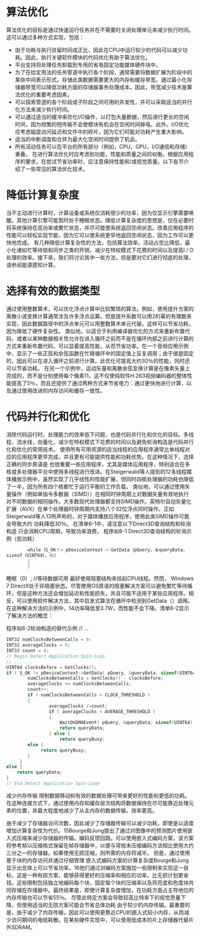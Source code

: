 # 算法优化

算法优化的目标是通过快速运行任务并在不需要时关闭处理单元来减少执行时间。这可以通过多种方式实现，包括：
* 由于功耗与执行驻留时间成正比，因此在CPU中运行较少的代码可以减少功耗。因此，执行关键软件模块的代码优化有助于算法优化。
* 平台支持将处理任务卸载到专用的省电固定功能媒体硬件块中。
* 为了在给定用法的任务管道中执行各个阶段，通常需要将数据扩展为阶段中的某些中间表示形式。存储此类数据需要更大的内存和缓存带宽。通过最小化存储器带宽可以降低功耗方面的存储器事务处理成本。因此，带宽减少技术是算法优化的重要考虑因素。
* 可以探索管道的各个阶段或子阶段之间可用的并发性，并可以采取适当的并行化方法来减少执行时间。
* 可以通过适当的缓冲来优化I/O操作，以打包大量数据，然后进行更长的空闲时间，因为频繁的短传输不会使模块有机会在空闲时间掉电。此外，I/O优化应考虑磁盘访问延迟和文件中的碎片，因为它们可能对功耗产生重大影响。
* 适当的中断调度和合并为最大化空闲时间提供了机会。
* 所有活动任务可以在平台的所有部分（例如，CPU，GPU，I/O通信和存储）重叠。
在进行算法优化时应考虑到功能，性能和质量之间的权衡。根据应用程序的要求，在尝试节省功率时，应注意保持性能和/或视觉质量。以下各节介绍了一些常见的算法优化技术。

# 降低计算复杂度
当不主动进行计算时，计算设备或系统仅消耗很少的功率，因为​​仅显示引擎需要唤醒。其他计算引擎可能暂时处于睡眠状态。降低计算复杂度的思想是，仅在必要时将系统保持在高功率或繁忙状态，并尽可能使系统返回空闲状态。改善应用程序的性能可以轻松实现节能，因为它可以使系统更早地返回空闲状态，因为工作可以更快地完成。
有几种降低计算复杂性的方法，包括算法效率，活动占空比降低，最小化诸如忙等待锁和同步之类的开销，减少在特权模式下花费的时间以及提高I / O处理的效率。接下来，我们将讨论其中一些方法，但是要对它们进行彻底的处理，请参阅能源感知计算。

# 选择有效的数据类型
通过使用整数算术，可以优化浮点计算中比较繁琐的算法。例如，使用提升方案的离散小波变换计算通常涉及许多浮点运算。但是提升系数可以用2的幂的有理数来实现，因此数据路径中的浮点单元可以用整数算术单元代替。这样可以节省功耗，因为降低了硬件复杂性。
类似地，以适合于利用编译器优化的方式来重新布置代码，或者以某种数据相关性允许在进入循环之前而不是在循环内部之前进行计算的方式来重新布置代码，可以显着提高性能，从而节省功率。在一个音频应用示例中，显示了一些正弦和余弦函数在忙碌循环中的固定值上反复调用；由于值是固定的，因此可以在进入循环之前进行计算。此优化可提高大约30％的性能，同时还可以节省功耗。
在另一个示例中，运动矢量和离散余弦变换计算是在像素矢量上完成的，而不是分别使用每个像素11，这不仅使纯软件H.263视频编码器的整体性能提高了5％，而且还提供了通过两种方式来节省电力：通过更快地进行计算，以及通过使用改进的内存访问和缓存一致性。

# 代码并行化和优化
消除代码运行时，处理能力的效率低下问题，也是代码并行化和优化的目标。多线程，流水线，向量化，减少在特权模式下花费的时间以及避免轮询构造是代码并行化和优化的常用技术。
使用所有可用资源的适当线程的应用程序通常比单线程对应的应用程序更早完成，并且更有可能提供性能和功耗优势。在这种情况下，选择正确的同步原语是
也很重要一些应用程序，尤其是媒体应用程序，特别适合在多核或多处理器平台中使用多线程进行改进。在Steigerwald等人提到的12多线程媒体播放示例中，虽然实现了几乎线性的性能扩展，但同时四核处理器的功耗也降低了一半，因为所有四个核都忙于运行平衡的工作负载。
类似地，可以通过使用矢量操作（例如单指令多数据（SIMD））在相同时钟周期上对数据矢量有效地执行对不同数据的相同操作。大多数现代处理器都支持SIMD操作。英特尔自动矢量化扩展（AVX）在单个处理器时钟周期内支持八个32位浮点同时操作。正如Steigerwald等人13所声称的，对于媒体播放应用程序，使用此类SIMD操作可能会导致大约
功耗降低30％。
在清单6-1中，请注意以下Direct3D查询结构和轮询构造
只会消耗CPU周期，导致功率浪费。
程序如6-1 Direct3D查询结构的轮询示例（低功耗）
```cpp
        while（S_OK！= pDeviceContext-> GetData（pQuery，＆queryData，
sizeof（UINT64），0））
		{
		}
```
睡眠（0）; //等待数据可用
最好使用阻塞结构来挂起CPU线程。然而，
Windows 7 DirectX处于非阻塞状态。尽管使用OS原语的阻塞解决方案可以避免繁忙等待循环，但是这种方法还会增加延迟和性能损失，并且可能不适用于某些应用程序。相反，可以使用软件解决方法，其中启发式算法在循环中检测到GetData（）调用。在这种解决方法的示例中，14功率降低至3.7W，而性能不会下降。清单6-2显示了解决方法的概念：

程序如6-2轮询构造的替代示例
// ...
```cpp
INT32 numClocksBetweenCalls = 0;
INT32 averageClocks = 0;
INT32 count = 0;
// Begin Detect Application Spin-Loop
// ... ...
UINT64 clocksBefore = GetClocks();
if ( S_OK != pDeviceContext->GetData( pQuery, &queryData, sizeof(UINT64), 0)) {
        numClocksBetweenCalls = GetClocks() - clocksBefore;
        averageClocks += numClocksBetweenCalls;
        count++;
        if ( numClocksBetweenCalls < CLOCK_THRESHOLD )
        {
                averageClocks /=count;
                if ( averageClocks < AVERAGE_THRESHOLD )
                {
                    WaitOnDMAEvent( pQuery, &queryData, sizeof(UINT64) ); 
                    return queryData;
                } else {
                    return queryBusy;
        else {
             return queryBusy;
        } 
     }
else {
    return queryData;
}
// End Detect Application Spin-Loop
```

减少内存传输
限制数据移动和有效的数据处理可带来更好的性能和更低的功耗。在这种连接方式下，通过使用内存和缓存层次结构将数据保持在尽可能靠近处理元素的位置，并最大程度地减少了从主内存的数据传输，效率更高。


由于减少了存储器访问次数，因此减少了存储器传输可以减少功耗，即使是以适度增加计算复杂性为代价。15Bourge和Jung提出了通过对图像中的预测图片使用嵌入式压缩来减少存储器的传输。编码反馈回路。可以使用嵌入式编码方案，该方案将参考帧以压缩格式保留在帧存储器中，以便与常规未压缩编码方法相比使用大约三分之一的存储器。如果使用无损压缩，则所需的内存将减半。
但是，通过使用基于块的内存访问并通过仔细管理
嵌入式编码方案的计算复杂度Bourge和Jung显示出总体上可以节省功率。16他们通过对编码方案施加一些限制来实现这一目标，这是一种有损方案，能够获得更好的压缩率和相应的功率。比无损计划更省钱。这些限制包括独立地编码每个块，固定每个块的压缩率以及将亮度和色度块共同存储在存储器中。最终结果是，即使计算复杂度增加，在功耗方面占主导地位的内存传输也可以节省55％。
尽管此特定方案会导致较高比特率下的视觉质量下降，但使用适当的无损方案可能会节省总体功耗
由于较少的内存传输。最重要的是，由于减少了内存传输，因此可以使用更靠近CPU的嵌入式较小内存，从而减少访问期间的电缆耗散。在某些硬件实现中，可以使用低成本的片上存储器代替片外SDRAM。
